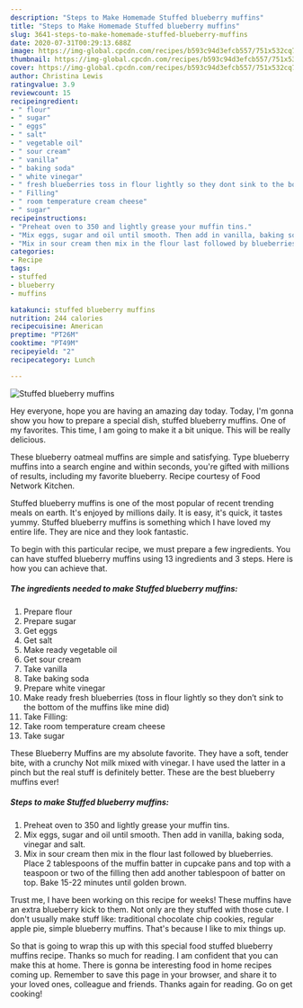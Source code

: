 ```yaml
---
description: "Steps to Make Homemade Stuffed blueberry muffins"
title: "Steps to Make Homemade Stuffed blueberry muffins"
slug: 3641-steps-to-make-homemade-stuffed-blueberry-muffins
date: 2020-07-31T00:29:13.688Z
image: https://img-global.cpcdn.com/recipes/b593c94d3efcb557/751x532cq70/stuffed-blueberry-muffins-recipe-main-photo.jpg
thumbnail: https://img-global.cpcdn.com/recipes/b593c94d3efcb557/751x532cq70/stuffed-blueberry-muffins-recipe-main-photo.jpg
cover: https://img-global.cpcdn.com/recipes/b593c94d3efcb557/751x532cq70/stuffed-blueberry-muffins-recipe-main-photo.jpg
author: Christina Lewis
ratingvalue: 3.9
reviewcount: 15
recipeingredient:
- " flour"
- " sugar"
- " eggs"
- " salt"
- " vegetable oil"
- " sour cream"
- " vanilla"
- " baking soda"
- " white vinegar"
- " fresh blueberries toss in flour lightly so they dont sink to the bottom of the muffins like mine did"
- " Filling"
- " room temperature cream cheese"
- " sugar"
recipeinstructions:
- "Preheat oven to 350 and lightly grease your muffin tins."
- "Mix eggs, sugar and oil until smooth. Then add in vanilla, baking soda, vinegar and salt."
- "Mix in sour cream then mix in the flour last followed by blueberries. Place 2 tablespoons of the muffin batter in cupcake pans and top with a teaspoon or two of the filling then add another tablespoon of batter on top. Bake 15-22 minutes until golden brown."
categories:
- Recipe
tags:
- stuffed
- blueberry
- muffins

katakunci: stuffed blueberry muffins 
nutrition: 244 calories
recipecuisine: American
preptime: "PT26M"
cooktime: "PT49M"
recipeyield: "2"
recipecategory: Lunch

---
```



![Stuffed blueberry muffins](https://img-global.cpcdn.com/recipes/b593c94d3efcb557/751x532cq70/stuffed-blueberry-muffins-recipe-main-photo.jpg)

Hey everyone, hope you are having an amazing day today. Today, I'm gonna show you how to prepare a special dish, stuffed blueberry muffins. One of my favorites. This time, I am going to make it a bit unique. This will be really delicious.

These blueberry oatmeal muffins are simple and satisfying. Type blueberry muffins into a search engine and within seconds, you&#39;re gifted with millions of results, including my favorite blueberry. Recipe courtesy of Food Network Kitchen.

Stuffed blueberry muffins is one of the most popular of recent trending meals on earth. It's enjoyed by millions daily. It is easy, it's quick, it tastes yummy. Stuffed blueberry muffins is something which I have loved my entire life. They are nice and they look fantastic.


To begin with this particular recipe, we must prepare a few ingredients. You can have stuffed blueberry muffins using 13 ingredients and 3 steps. Here is how you can achieve that.

<!--inarticleads1-->

##### The ingredients needed to make Stuffed blueberry muffins:

1. Prepare  flour
1. Prepare  sugar
1. Get  eggs
1. Get  salt
1. Make ready  vegetable oil
1. Get  sour cream
1. Take  vanilla
1. Take  baking soda
1. Prepare  white vinegar
1. Make ready  fresh blueberries (toss in flour lightly so they don’t sink to the bottom of the muffins like mine did)
1. Take  Filling:
1. Take  room temperature cream cheese
1. Take  sugar


These Blueberry Muffins are my absolute favorite. They have a soft, tender bite, with a crunchy Not milk mixed with vinegar. I have used the latter in a pinch but the real stuff is definitely better. These are the best blueberry muffins ever! 

<!--inarticleads2-->

##### Steps to make Stuffed blueberry muffins:

1. Preheat oven to 350 and lightly grease your muffin tins.
1. Mix eggs, sugar and oil until smooth. Then add in vanilla, baking soda, vinegar and salt.
1. Mix in sour cream then mix in the flour last followed by blueberries. Place 2 tablespoons of the muffin batter in cupcake pans and top with a teaspoon or two of the filling then add another tablespoon of batter on top. Bake 15-22 minutes until golden brown.


Trust me, I have been working on this recipe for weeks! These muffins have an extra blueberry kick to them. Not only are they stuffed with those cute. I don&#39;t usually make stuff like: traditional chocolate chip cookies, regular apple pie, simple blueberry muffins. That&#39;s because I like to mix things up. 

So that is going to wrap this up with this special food stuffed blueberry muffins recipe. Thanks so much for reading. I am confident that you can make this at home. There is gonna be interesting food in home recipes coming up. Remember to save this page in your browser, and share it to your loved ones, colleague and friends. Thanks again for reading. Go on get cooking!
